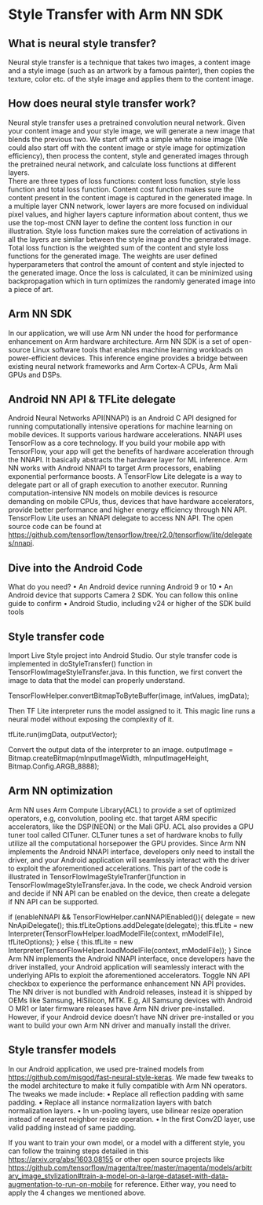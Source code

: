 # Style Transfer with Arm NN SDK

## What is neural style transfer?
Neural style transfer is a technique that takes two images, a content image and a style image (such as an artwork by a famous painter), then copies the texture, color etc. of the style image and applies them to the content image. 

                     
## How does neural style transfer work?
Neural style transfer uses a pretrained convolution neural network. Given your content image and your style image, we will generate a new image that blends the previous two. We start off with a simple white noise image (We could also start off with the content image or style image for optimization efficiency), then process the content, style and generated images through the pretrained neural network, and calculate loss functions at different layers.  
There are three types of loss functions: content loss function, style loss function and total loss function. Content cost function makes sure the content present in the content image is captured in the generated image. In a multiple layer CNN network, lower layers are more focused on individual pixel values, and higher layers capture information about content, thus we use the top-most CNN layer to define the content loss function in our illustration.
Style loss function makes sure the correlation of activations in all the layers are similar between the style image and the generated image. 
Total loss function is the weighted sum of the content and style loss functions for the generated image. The weights are user defined hyperparameters that control the amount of content and style injected to the generated image. Once the loss is calculated, it can be minimized using backpropagation which in turn optimizes the randomly generated image into a piece of art. 

## Arm NN SDK
In our application, we will use Arm NN under the hood for performance enhancement on Arm hardware architecture. Arm NN SDK is a set of open-source Linux software tools that enables machine learning workloads on power-efficient devices. This inference engine provides a bridge between existing neural network frameworks and Arm Cortex-A CPUs, Arm Mali GPUs and DSPs. 

## Android NN API & TFLite delegate
Android Neural Networks API(NNAPI) is an Android C API designed for running computationally intensive operations for machine learning on mobile devices. It supports various hardware accelerations. NNAPI uses TensorFlow as a core technology. If you build your mobile app with TensorFlow, your app will get the benefits of hardware acceleration through the NNAPI. It basically abstracts the hardware layer for ML inference. Arm NN works with Android NNAPI to target Arm processors, enabling exponential performance boosts.
A TensorFlow Lite delegate is a way to delegate part or all of graph execution to another executor. Running computation-intensive NN models on mobile devices is resource demanding on mobile CPUs, thus, devices that have hardware accelerators, provide better performance and higher energy efficiency through NN API. 
TensorFlow Lite uses an NNAPI delegate to access NN API. The open source code can be found at https://github.com/tensorflow/tensorflow/tree/r2.0/tensorflow/lite/delegates/nnapi.

## Dive into the Android Code
What do you need?
•	An Android device running Android 9 or 10 
•	An Android device that supports Camera 2 SDK. You can follow this online guide to confirm
•	Android Studio, including v24 or higher of the SDK build tools


## Style transfer code 
Import Live Style project into Android Studio. 
Our style transfer code is implemented in doStyleTransfer() function in TensorFlowImageStyleTransfer.java.
In this function, we first convert the image to data that the model can properly understand. 

TensorFlowHelper.convertBitmapToByteBuffer(image, intValues, imgData);

Then TF Lite interpreter runs the model assigned to it. This magic line runs a neural model without exposing the complexity of it.  

tfLite.run(imgData, outputVector);

Convert the output data of the interpreter to an image. 
outputImage = Bitmap.createBitmap(mInputImageWidth, mInputImageHeight, Bitmap.Config.ARGB_8888);


## Arm NN optimization 
Arm NN uses Arm Compute Library(ACL) to provide a set of optimized operators, e.g, convolution, pooling etc. that target ARM specific accelerators, like the DSP(NEON) or the Mali GPU. ACL also provides a GPU tuner tool called CITuner. CLTuner tunes a set of hardware knobs to fully utilize all the computational horsepower the GPU provides. 
Since Arm NN implements the Android NNAPI interface, developers only need to install the driver, and your Android application will seamlessly interact with the driver to exploit the aforementioned accelerations. 
This part of the code is illustrated in TensorFlowImageStyleTranfer()function in TensorFlowImageStyleTransfer.java. In the code, we check Android version and decide if NN API can be enabled on the device, then create a delegate if NN API can be supported.


if (enableNNAPI && TensorFlowHelper.canNNAPIEnabled()){
    delegate = new NnApiDelegate();
    this.tfLiteOptions.addDelegate(delegate);
    this.tfLite = new Interpreter(TensorFlowHelper.loadModelFile(context, mModelFile), tfLiteOptions);
} else {
    this.tfLite = new Interpreter(TensorFlowHelper.loadModelFile(context, mModelFile));
}
Since Arm NN implements the Android NNAPI interface, once developers have the driver installed, your Android application will seamlessly interact with the underlying APIs to exploit the aforementioned accelerators. 
Toggle NN API checkbox to experience the performance enhancement NN API provides.
The NN driver is not bundled with Android releases, instead it is shipped by OEMs like Samsung, HiSilicon, MTK. E.g, All Samsung devices with Android O MR1 or later firmware releases have Arm NN driver pre-installed. However, if your Android device doesn’t have NN driver pre-installed or you want to build your own Arm NN driver and manually install the driver. 
 
## Style transfer models
In our Android application, we used pre-trained models from https://github.com/misgod/fast-neural-style-keras. We made few tweaks to the model architecture to make it fully compatible with Arm NN operators. The tweaks we made include:
•	Replace all reflection padding with same padding.
•	Replace all instance normalization layers with batch normalization layers.
•	In un-pooling layers, use bilinear resize operation instead of nearest neighbor resize operation. 
•	In the first Conv2D layer, use valid padding instead of same padding.

If you want to train your own model, or a model with a different style, you can follow the training steps detailed in this https://arxiv.org/abs/1603.08155 or other open source projects like https://github.com/tensorflow/magenta/tree/master/magenta/models/arbitrary_image_stylization#train-a-model-on-a-large-dataset-with-data-augmentation-to-run-on-mobile for reference. Either way, you need to apply the 4 changes we mentioned above. 


